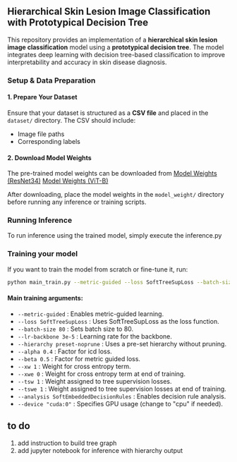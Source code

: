 ## Hierarchical Skin Lesion Image Classification with Prototypical Decision Tree

This repository provides an implementation of a **hierarchical skin lesion image classification** model using a **prototypical decision tree**. The model integrates deep learning with decision tree-based classification to improve interpretability and accuracy in skin disease diagnosis.

### **Setup & Data Preparation**
#### **1. Prepare Your Dataset**
Ensure that your dataset is structured as a **CSV file** and placed in the `dataset/` directory. The CSV should include:
- Image file paths
- Corresponding labels

#### **2. Download Model Weights**
The pre-trained model weights can be downloaded from [Model Weights (ResNet34)](https://drive.google.com/file/d/11w6_3kdFReIP0jS6017VwXVa555A1qKn/view?usp=sharing) [Model Weights (ViT-B)](https://drive.google.com/file/d/11w6_3kdFReIP0jS6017VwXVa555A1qKn/view?usp=drive_link)

After downloading, place the model weights in the `model_weight/` directory before running any inference or training scripts.

### **Running Inference**
To run inference using the trained model, simply execute the inference.py


### Training your model
If you want to train the model from scratch or fine-tune it, run:
```bash
python main_train.py --metric-guided --loss SoftTreeSupLoss --batch-size 80 --lr-backbone 3e-5 --hierarchy preset-noprune --xwe 0 --analysis SoftEmbeddedDecisionRules --device "cuda:0"
```

#### Main training arguments:
* `--metric-guided` : Enables metric-guided learning.
* `--loss SoftTreeSupLoss` : Uses SoftTreeSupLoss as the loss function.
* `--batch-size 80` : Sets batch size to 80.
* `--lr-backbone 3e-5` : Learning rate for the backbone.
* `--hierarchy preset-noprune` : Uses a pre-set hierarchy without pruning.
* `--alpha 0.4`  : Factor for icd loss.
* `--beta 0.5`  : Factor for metric guided loss.
* `--xw 1` : Weight for cross entropy term.
* `--xwe 0` : Weight for cross entropy term at end of training.
* `--tsw 1` : Weight assigned to tree supervision losses.
* `--tswe 1` : Weight assigned to tree supervision losses at end of training.
* `--analysis SoftEmbeddedDecisionRules` : Enables decision rule analysis.
* `--device "cuda:0"` : Specifies GPU usage (change to "cpu" if needed).

## to do
1. add instruction to build tree graph
2. add jupyter notebook for inference with hierarchy output
